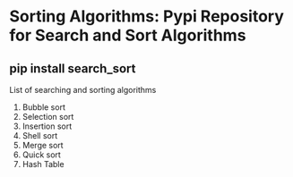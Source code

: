 # Sorting Algorithms: Pypi Repository for Search and Sort Algorithms

## pip install search_sort

List of searching and sorting algorithms
1. Bubble sort
2. Selection sort
3. Insertion sort
4. Shell sort
5. Merge sort
6. Quick sort
7. Hash Table